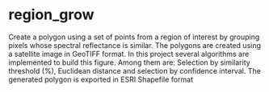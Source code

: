 # region_grow
Create a polygon using a set of points from a region of interest by grouping pixels whose spectral reflectance is similar. The polygons are created using a satellite image in GeoTIFF format. In this project several algorithms are implemented to build this figure. Among them are: Selection by similarity threshold (%), Euclidean distance and selection by confidence interval. The generated polygon is exported in ESRI Shapefile format
